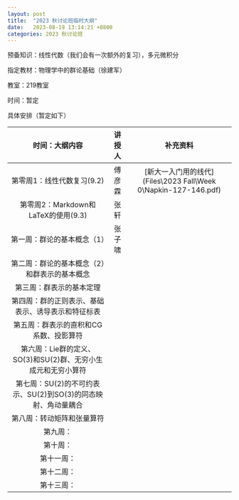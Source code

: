 ```yaml
---
layout: post
title:  "2023 秋讨论班临时大纲"
date:   2023-08-19 13:14:21 +0800
categories: 2023 秋讨论班
---
```


<head>
    <script src="https://cdn.mathjax.org/mathjax/latest/MathJax.js?config=TeX-AMS-MML_HTMLorMML" type="text/javascript"></script>
    <script type="text/x-mathjax-config">
        MathJax.Hub.Config({
            tex2jax: {
            skipTags: ['script', 'noscript', 'style', 'textarea', 'pre'],
            inlineMath: [['$','$']]
            }
        });
    </script>
</head>

预备知识：线性代数（我们会有一次额外的复习），多元微积分

指定教材：物理学中的群论基础（徐建军）

教室：219教室

时间：暂定

具体安排（暂定如下）

|         时间：大纲内容          | 讲授人 | 补充资料 |
| :-----------------------------: | :----: | :------: |
| 第零周1：线性代数复习\(9.2\) |傅彦霖|     [新大一入门用的线代](Files\2023 Fall\Week 0\Napkin-127-146.pdf)     |
| 第零周2：Markdown和LaTeX的使用\(9.3\) |张轩|  |
| 第一周：群论的基本概念（1）| 张子啸|          |
| 第二周：群论的基本概念（2）和群表示的基本概念|     |          |
| 第三周：群表示的基本定理 |        |          |
| 第四周：群的正则表示、基础表示、诱导表示和特征标表|        |          |
| 第五周：群表示的直积和CG系数、投影算符|        |          |
| 第六周：Lie群的定义、SO(3)和SU(2)群、无穷小生成元和无穷小算符|        |          |
| 第七周：SU(2)的不可约表示、SU(2)到SO(3)的同态映射、角动量耦合 |        |          |
| 第八周：转动矩阵和张量算符| |          |
| 第九周：|        |          |
| 第十周：|        |          |
| 第十一周：|        |          |
| 第十二周：|        |          |
| 第十三周：|        |          |
